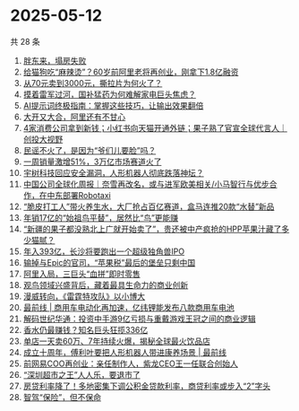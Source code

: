 # 2025-05-12

共 28 条

<!-- BEGIN 36KR -->
<!-- 最后更新时间 2025-05-12 04:16:32 +0800 -->
1. [胖东来，塌房失败](https://36kr.com/p/3286374171386502)
1. [给猫狗吃“麻辣烫”？60岁前阿里老将再创业，刚拿下1.8亿融资](https://36kr.com/p/3286802105295745)
1. [从70元卖到3000元，撕拉片为何火了？](https://36kr.com/p/3287564905423496)
1. [摸着雷军过河，国补猛药为何难解家电巨头焦虑？](https://36kr.com/p/3286887862100870)
1. [AI提示词终极指南：掌握这些技巧，让输出效果翻倍](https://36kr.com/p/3279685368340868)
1. [大开又大合，阿里还有不甘心](https://36kr.com/p/3286355216344326)
1. [4家消费公司拿到新钱；小红书向天猫开通外链；果子熟了官宣全球代言人｜创投大视野](https://36kr.com/p/3286599373218693)
1. [民谣不火了，是因为“爷们儿要脸”吗？](https://36kr.com/p/3286829730062984)
1. [一周销量激增51%，3万亿市场赛道火了](https://36kr.com/p/3286660473430659)
1. [宇树科技回应安全漏洞，人形机器人彻底跌落神坛？](https://36kr.com/p/3286515297117703)
1. [中国公司全球化周报｜奈雪再改名，或与进军欧美相关/小马智行与优步合作，在中东部署Robotaxi](https://36kr.com/p/3286598172025478)
1. [“脆皮打工人”带火养生水，大厂抢占百亿赛道，盒马连推20款“水替”新品](https://36kr.com/p/3286584132739975)
1. [年销17亿的“始祖鸟平替”，居然比“鸟”更能赚](https://36kr.com/p/3286896589071619)
1. [“新疆的果子都没熟北上广就开始卖了”，贵还被中产疯抢的HPP苹果汁藏了多少猫腻？](https://36kr.com/p/3287743723234177)
1. [年入393亿，长沙将要跑出一个超级独角兽IPO](https://36kr.com/p/3287635601220230)
1. [输掉与Epic的官司，“苹果税”最后的堡垒只剩中国](https://36kr.com/p/3286647513310084)
1. [阿里入局，三巨头“血拼”即时零售](https://36kr.com/p/3286852782482055)
1. [观鸟领域兴盛背后，藏着最具生命力的商业创新](https://36kr.com/p/3287774795670785)
1. [漫威转向，《雷霆特攻队》以小博大](https://36kr.com/p/3286829728949121)
1. [最前线 | 商用车电动化再加速，亿纬锂能发布八款商用车电池](https://36kr.com/p/3287912326521734)
1. [解码世纪华通：投资中手游9亿亏损与重戴游戏王冠之间的商业逻辑](https://36kr.com/p/3286880114680455)
1. [香水仍最赚钱？知名巨头狂揽336亿](https://36kr.com/p/3286682282222472)
1. [单店一天卖60万、7年持续火爆，揭秘全球最火饮品店](https://36kr.com/p/3287532035171202)
1. [成立十周年，傅利叶要把人形机器人带进康养场景 | 最前线](https://36kr.com/p/3287569366459272)
1. [前网易COO再创业：亲任制作人，紫龙CEO王一任联合创始人](https://36kr.com/p/3286565715272581)
1. [“深圳超市之王”人人乐，要退市了](https://36kr.com/p/3286439659283969)
1. [房贷利率降了！多地密集下调公积金贷款利率，商贷利率或步入“2”字头](https://36kr.com/p/3286583800832649)
1. [智驾“保险”，但不保命](https://36kr.com/p/3287477114675847)
<!-- END 36KR -->